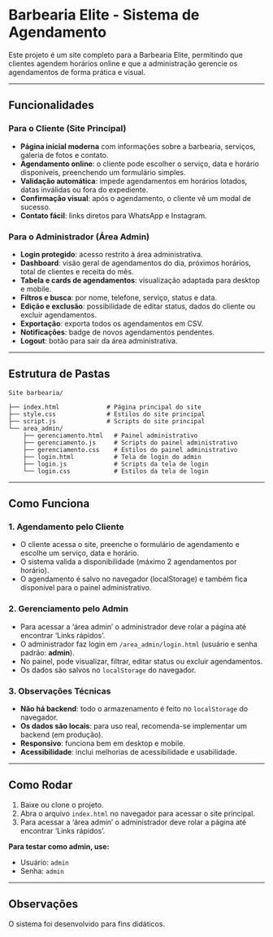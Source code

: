 # Barbearia Elite - Sistema de Agendamento

Este projeto é um site completo para a Barbearia Elite, permitindo que clientes agendem horários online e que a administração gerencie os agendamentos de forma prática e visual.

---

## Funcionalidades

### Para o Cliente (Site Principal)
- **Página inicial moderna** com informações sobre a barbearia, serviços, galeria de fotos e contato.
- **Agendamento online**: o cliente pode escolher o serviço, data e horário disponíveis, preenchendo um formulário simples.
- **Validação automática**: impede agendamentos em horários lotados, datas inválidas ou fora do expediente.
- **Confirmação visual**: após o agendamento, o cliente vê um modal de sucesso.
- **Contato fácil**: links diretos para WhatsApp e Instagram.

### Para o Administrador (Área Admin)
- **Login protegido**: acesso restrito à área administrativa.
- **Dashboard**: visão geral de agendamentos do dia, próximos horários, total de clientes e receita do mês.
- **Tabela e cards de agendamentos**: visualização adaptada para desktop e mobile.
- **Filtros e busca**: por nome, telefone, serviço, status e data.
- **Edição e exclusão**: possibilidade de editar status, dados do cliente ou excluir agendamentos.
- **Exportação**: exporta todos os agendamentos em CSV.
- **Notificações**: badge de novos agendamentos pendentes.
- **Logout**: botão para sair da área administrativa.

---

## Estrutura de Pastas

```
Site barbearia/

├── index.html             # Página principal do site
├── style.css              # Estilos do site principal
├── script.js              # Scripts do site principal
└── area_admin/
    ├── gerenciamento.html   # Painel administrativo
    ├── gerenciamento.js     # Scripts do painel administrativo
    ├── gerenciamento.css    # Estilos do painel administrativo
    ├── login.html           # Tela de login do admin
    ├── login.js             # Scripts da tela de login
    └── login.css            # Estilos da tela de login
```

---

## Como Funciona

### 1. Agendamento pelo Cliente
- O cliente acessa o site, preenche o formulário de agendamento e escolhe um serviço, data e horário.
- O sistema valida a disponibilidade (máximo 2 agendamentos por horário).
- O agendamento é salvo no navegador (localStorage) e também fica disponível para o painel administrativo.

### 2. Gerenciamento pelo Admin
- Para acessar a ‘área admin’ o administrador deve rolar a página até encontrar ‘Links rápidos’.
- O administrador faz login em `/area_admin/login.html` (usuário e senha padrão: **admin**).
- No painel, pode visualizar, filtrar, editar status ou excluir agendamentos.
- Os dados são salvos no `localStorage` do navegador.

### 3. Observações Técnicas
- **Não há backend**: todo o armazenamento é feito no `localStorage` do navegador.
- **Os dados são locais**: para uso real, recomenda-se implementar um backend (em produção).
- **Responsivo**: funciona bem em desktop e mobile.
- **Acessibilidade**: inclui melhorias de acessibilidade e usabilidade.

---

## Como Rodar

1. Baixe ou clone o projeto.
2. Abra o arquivo `index.html` no navegador para acessar o site principal.
3. Para acessar a ‘área admin’ o administrador deve rolar a página até encontrar ‘Links rápidos’.

**Para testar como admin, use:**
- Usuário: `admin`
- Senha: `admin`

---

## Observações

O sistema foi desenvolvido para fins didáticos.
